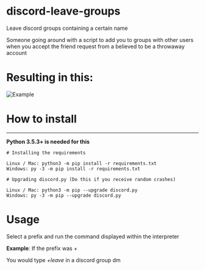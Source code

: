 # discord-leave-groups
 Leave discord groups containing a certain name


Someone going around with a script to add you to groups with other users when you accept the friend request from a believed to be a throwaway account


# Resulting in this:
![Example](https://i.imgur.com/dLmPIj2.png)

# How to install
----------

**Python 3.5.3+ is needed for this**

    # Installing the requirements
    
    Linux / Mac: python3 -m pip install -r requirements.txt
    Windows: py -3 -m pip install -r requirements.txt
     
    # Upgrading discord.py (Do this if you receive random crashes)

    Linux / Mac: python3 -m pip --upgrade discord.py
    Windows: py -3 -m pip --upgrade discord.py
  

# Usage

Select a prefix and run the command displayed within the interpreter

**Example**:
 If the prefix was +

 You would type _+leave_ in a discord group dm
